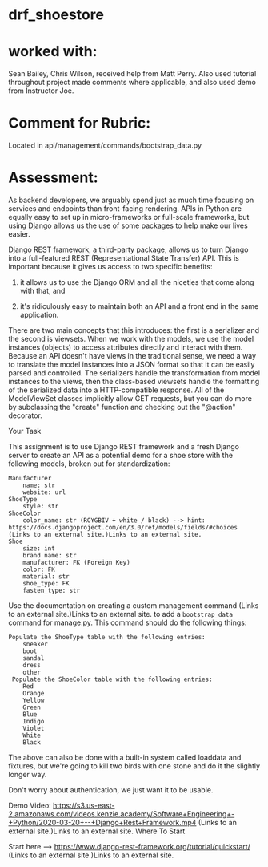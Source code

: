 # drf_shoestore

# worked with:
Sean Bailey, Chris Wilson, received help from Matt Perry. Also used tutorial throughout project 
made comments where applicable, and also used demo from Instructor Joe.

# Comment for Rubric:
Located in api/management/commands/bootstrap_data.py

# Assessment:

As backend developers, we arguably spend just as much time focusing on services and endpoints than front-facing rendering. APIs in Python are equally easy to set up in micro-frameworks or full-scale frameworks, but using Django allows us the use of some packages to help make our lives easier.

Django REST framework, a third-party package, allows us to turn Django into a full-featured REST (Representational State Transfer) API. This is important because it gives us access to two specific benefits:

1) it allows us to use the Django ORM and all the niceties that come along with that, and

2) it's ridiculously easy to maintain both an API and a front end in the same application.

There are two main concepts that this introduces: the first is a serializer and the second is viewsets. When we work with the models, we use the model instances (objects) to access attributes directly and interact with them. Because an API doesn't have views in the traditional sense, we need a way to translate the model instances into a JSON format so that it can be easily parsed and controlled. The serializers handle the transformation from model instances to the views, then the class-based viewsets handle the formatting of the serialized data into a HTTP-compatible response. All of the ModelViewSet classes implicitly allow GET requests, but you can do more by subclassing the "create" function and checking out the "@action" decorator.

 
Your Task

This assignment is to use Django REST framework and a fresh Django server to create an API as a potential demo for a shoe store with the following models, broken out for standardization:

    Manufacturer
        name: str
        website: url
    ShoeType
        style: str
    ShoeColor
        color_name: str (ROYGBIV + white / black) --> hint: https://docs.djangoproject.com/en/3.0/ref/models/fields/#choices (Links to an external site.)Links to an external site.
    Shoe
        size: int
        brand name: str
        manufacturer: FK (Foreign Key)
        color: FK
        material: str
        shoe_type: FK
        fasten_type: str

Use the documentation on creating a custom management command (Links to an external site.)Links to an external site. to add a `bootstrap_data` command for manage.py. This command should do the following things:

    Populate the ShoeType table with the following entries:
        sneaker
        boot
        sandal
        dress
        other
     Populate the ShoeColor table with the following entries:
        Red
        Orange
        Yellow
        Green
        Blue
        Indigo
        Violet
        White
        Black

The above can also be done with a built-in system called loaddata and fixtures, but we're going to kill two birds with one stone and do it the slightly longer way.

Don't worry about authentication, we just want it to be usable.

Demo Video: https://s3.us-east-2.amazonaws.com/videos.kenzie.academy/Software+Engineering+-+Python/2020-03-20+--+Django+Rest+Framework.mp4 (Links to an external site.)Links to an external site.
Where To Start

Start here --> https://www.django-rest-framework.org/tutorial/quickstart/ (Links to an external site.)Links to an external site.
